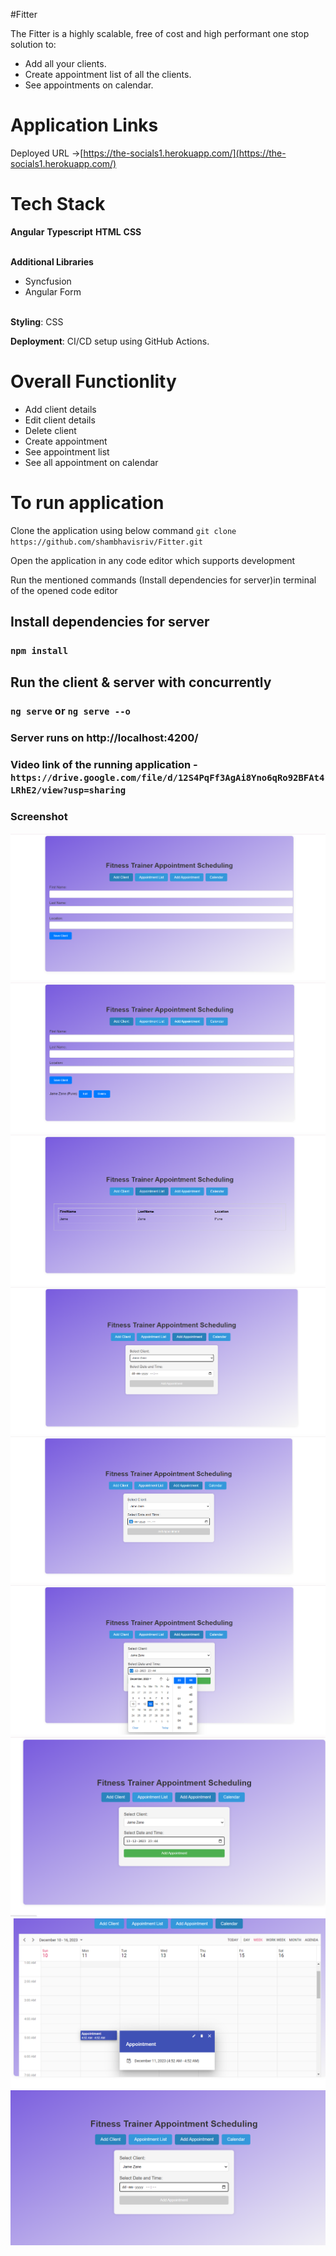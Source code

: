 #Fitter

The Fitter is a highly scalable, free of cost and high performant one stop solution to:
- Add all your clients.
- Create appointment list of all the clients.
- See appointments on calendar.

# Application Links

Deployed URL ->[https://the-socials1.herokuapp.com/](https://the-socials1.herokuapp.com/)
<br>


# Tech Stack

<b>Angular</b>
<b>Typescript</b>
<b>HTML</b>
<b>CSS</b>


<br>
<b>Additional  Libraries</b>

  - Syncfusion
  - Angular Form

 
<br>
<b>Styling</b>: CSS 
<br>

<b>Deployment</b>: CI/CD setup using GitHub Actions.

# Overall Functionlity
- Add client details
- Edit client details
- Delete client
- Create appointment
- See appointment list
- See all appointment on calendar


# To run application 
Clone the application using below command
`git clone https://github.com/shambhavisriv/Fitter.git`

Open the application in any code editor which supports development

Run the mentioned commands (Install dependencies for server)in terminal of the opened code editor

## Install dependencies for server 
### `npm install`

## Run the client & server with concurrently
### `ng serve` or `ng serve --o`


### Server runs on http://localhost:4200/

### Video link of the running application - `https://drive.google.com/file/d/12S4PqFf3AgAi8Yno6qRo92BFAt4LRhE2/view?usp=sharing`
  

### Screenshot
![](./Screenshot/Fitter-1.png)
![](./Screenshot/Fitter-2.png)
![](./Screenshot/Fitter-3.png)
![](./Screenshot/Fitter-4.png)
![](./Screenshot/Fitter-5.png)
![](./Screenshot/Fitter-6.png)
![](./Screenshot/Fitter-7.png)
![](./Screenshot/Fitter-8.png)
![](./Screenshot/Fitter-9.png)